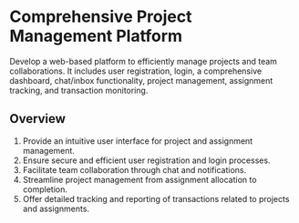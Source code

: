 # Comprehensive Project Management Platform

Develop a web-based platform to efficiently manage projects and team collaborations. It includes user registration, login, a comprehensive dashboard, chat/inbox functionality, project management, assignment tracking, and transaction monitoring.

 
## Overview

1. Provide an intuitive user interface for project and assignment management.
2. Ensure secure and efficient user registration and login processes.
3. Facilitate team collaboration through chat and notifications.
4. Streamline project management from assignment allocation to completion.
5. Offer detailed tracking and reporting of transactions related to projects and assignments.

